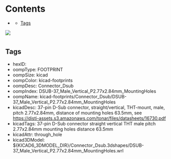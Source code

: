 



Contents
========

* [](#)
	* [Tags](#tags)
  
![][im]
# 

## Tags

- hexID: 
- oompType: FOOTPRINT
- oompSize: kicad
- oompColor: kicad-footprints
- oompDesc: Connector_Dsub
- oompIndex: DSUB-37_Male_Vertical_P2.77x2.84mm_MountingHoles
- oompName: kicad-footprints/Connector_Dsub/DSUB-37_Male_Vertical_P2.77x2.84mm_MountingHoles
- kicadDesc: 37-pin D-Sub connector, straight/vertical, THT-mount, male, pitch 2.77x2.84mm, distance of mounting holes 63.5mm, see https://disti-assets.s3.amazonaws.com/tonar/files/datasheets/16730.pdf
- kicadTags: 37-pin D-Sub connector straight vertical THT male pitch 2.77x2.84mm mounting holes distance 63.5mm
- kicadAttr: through_hole
- kicad3DModel: ${KICAD6_3DMODEL_DIR}/Connector_Dsub.3dshapes/DSUB-37_Male_Vertical_P2.77x2.84mm_MountingHoles.wrl



[im]: image.png
